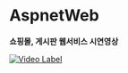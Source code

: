 # AspnetWeb

**쇼핑몰, 게시판 웹서비스 시연영상**<br>

[![Video Label](http://img.youtube.com/vi/5u4uEDNGAPk/0.jpg)](https://youtu.be/5u4uEDNGAPk)
